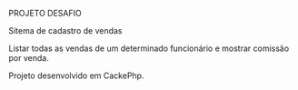 PROJETO DESAFIO

Sitema de cadastro de vendas

Listar todas as vendas de um determinado funcionário e mostrar comissão por venda.

Projeto desenvolvido em CackePhp.